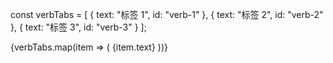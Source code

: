
const verbTabs = [
  {
    text: "标签 1",
    id: "verb-1"
  },
  {
    text: "标签 2",
    id: "verb-2"
  },
  {
    text: "标签 3",
    id: "verb-3"
  }
];

<ClTabs tabs={verbTabs} type="verb">
  {verbTabs.map(item => (
    <View key={item.id} id={item.id}>
      {item.text}
    </View>
  ))}
</ClTabs>
